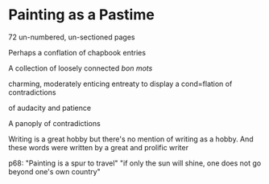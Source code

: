 # Painting as a Pastime

72 un-numbered, un-sectioned pages

Perhaps a conflation of chapbook entries

A collection of loosely connected _bon mots_

charming, moderately enticing entreaty to display a cond=flation of contradictions

of audacity and patience

A panoply of contradictions

Writing is a great hobby but there's no mention of writing as a hobby. And these words were written by a great and prolific writer


p68: "Painting is a spur to travel" "if only the sun will shine, one does not go beyond one's own country"
